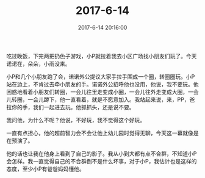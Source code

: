 ﻿---
title: "2017-6-14"
date: 2017-6-14 20:16:00
tags: 文字
categories: 爸爸
---
吃过晚饭，下完两把扔色子游戏，小P就拉着我去小区广场找小朋友们玩了。今天诺诺在，朵朵，小雨没来。

小P和几个小朋友跑了会，诺诺外公提议大家手拉手围成一个圈，转圈圈玩。小P站在边上，不肯过去牵小朋友的手。诺诺外公招呼他也没用，他说，我不要玩。他困惑地看着小朋友们转圈，一会儿往里走变成小圈，一会儿往外走变成大圈，一会儿转圈，一会儿蹲下，他一直看着，就是不愿意加入。我站起来说，来，PP，爸拉你的手，我们一起进去玩。他抓抓头，还是说不要。

我问他，为什么不呢？他说，不好玩，我不觉得这个好玩。

一直有点担心，他的超前智力会不会让他上幼儿园时觉得无聊，今天这一幕就像是在预演了。

他的话也让我在他身上看到了自己的影子。我从小到大都有点不合群，不知道小P会怎样。我一直觉得自己的不合群倒不是什么坏事，对于小P，我估计也是这样的态度，至少小P有爸爸妈妈懂他。